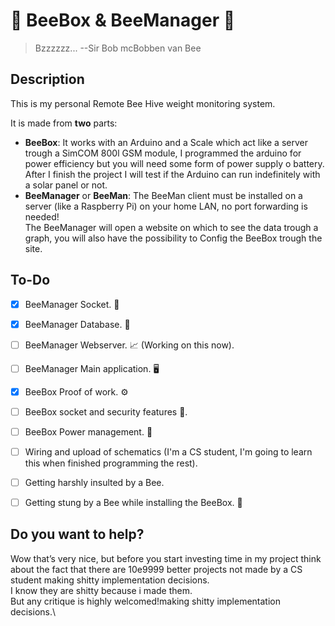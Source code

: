 # :bee: BeeBox & BeeManager :bee:

> Bzzzzzz...   --Sir Bob mcBobben van Bee

## Description

This is my personal Remote Bee Hive weight monitoring system. 

It is made from **two** parts:

- **BeeBox**:
It works with an Arduino and a Scale which act like a server trough a SimCOM 800l GSM module, I programmed the arduino for power efficiency but you will need some form of power supply o battery.\
After I finish the project I will test if the Arduino can run indefinitely with a solar panel or not.
- **BeeManager** or **BeeMan**:
The BeeMan client must be installed on a server (like a Raspberry Pi) on your home LAN, no port forwarding is needed!\
The BeeManager will open a website on which to see the data trough a graph, you will also have the possibility to Config the BeeBox trough the site.

## To-Do

* [x] BeeManager Socket. :satellite:
* [x] BeeManager Database. :open_file_folder: 
* [ ] BeeManager Webserver. :chart_with_upwards_trend: (Working on this now).
* [ ] BeeManager Main application. :desktop_computer:

 

* [x] BeeBox Proof of work. :gear:
* [ ] BeeBox socket and security features :satellite:.
* [ ] BeeBox Power management. :battery:
* [ ] Wiring and upload of schematics (I'm a CS student, I'm going to learn this when finished programming the rest).<br/>
* [ ] Getting harshly insulted by a Bee. 
* [ ] Getting stung by a Bee while installing the BeeBox. :bee:

## Do you want to help?

Wow that’s very nice, but before you start investing time in my project think about the fact that there are 10e9999 better projects not made by a CS student making shitty implementation decisions.\
I know they are shitty because i made them.\
But any critique is highly welcomed!making shitty implementation decisions.\
